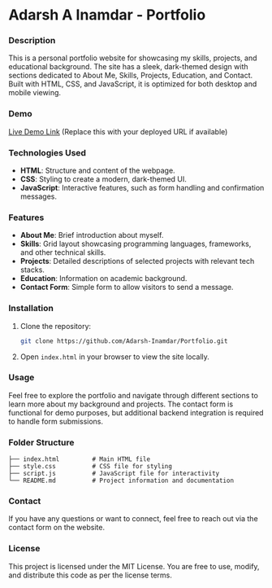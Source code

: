 # Adarsh A Inamdar - Portfolio

### Description
This is a personal portfolio website for showcasing my skills, projects, and educational background. The site has a sleek, dark-themed design with sections dedicated to About Me, Skills, Projects, Education, and Contact. Built with HTML, CSS, and JavaScript, it is optimized for both desktop and mobile viewing.

### Demo
[Live Demo Link](#) (Replace this with your deployed URL if available)

### Technologies Used
- **HTML**: Structure and content of the webpage.
- **CSS**: Styling to create a modern, dark-themed UI.
- **JavaScript**: Interactive features, such as form handling and confirmation messages.

### Features
- **About Me**: Brief introduction about myself.
- **Skills**: Grid layout showcasing programming languages, frameworks, and other technical skills.
- **Projects**: Detailed descriptions of selected projects with relevant tech stacks.
- **Education**: Information on academic background.
- **Contact Form**: Simple form to allow visitors to send a message.

### Installation
1. Clone the repository:
   ```bash
   git clone https://github.com/Adarsh-Inamdar/Portfolio.git
   ```
2. Open `index.html` in your browser to view the site locally.

### Usage
Feel free to explore the portfolio and navigate through different sections to learn more about my background and projects. The contact form is functional for demo purposes, but additional backend integration is required to handle form submissions.

### Folder Structure
```
├── index.html         # Main HTML file
├── style.css          # CSS file for styling
├── script.js          # JavaScript file for interactivity
└── README.md          # Project information and documentation
```

### Contact
If you have any questions or want to connect, feel free to reach out via the contact form on the website.

### License
This project is licensed under the MIT License. You are free to use, modify, and distribute this code as per the license terms.
